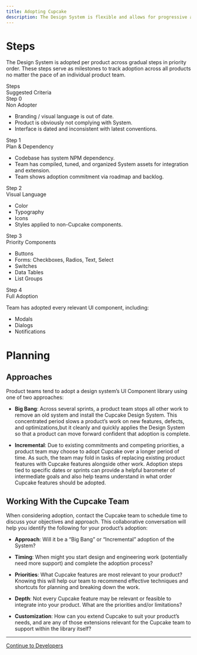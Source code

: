 ```yaml
---
title: Adopting Cupcake
description: The Design System is flexible and allows for progressive adoption by product teams.
---
```


# Steps
The Design System is adopted per product across gradual steps in priority order. These steps serve as milestones to track adoption across all products no matter the pace of an individual product team.

<div class="c-container c-bd c-bd-gray-2">
<div class="c-row c-bg-gray-0 c-p-vertical-md c-bd-bottom c-bd-gray-2">
  <div class="c-col-3 c-bd-right c-bd-gray-2">
    <div class="c-header-sm">Steps</div>
  </div>
  <div class="c-col-9">
   <div class="c-header-sm">Suggested Criteria</div>
  </div>
</div>

<div class="c-row">
  <div class="c-col-3 c-bg-danger c-p-md">
    <div class="c-header-sm c-text-white">Step 0</div>
    <div class="c-text-md c-text-white">Non Adopter</div>
  </div>
  <div class="c-col-9 c-bd-bottom c-bd-gray-2">
    <ul>
      <li>Branding / visual language is out of date.</li>
      <li>Product is obviously not complying with System.</li>
      <li>Interface is dated and inconsistent with latest conventions.</li>
    </ul>
  </div>
</div>


<div class="c-row">
  <div class="c-col-3 c-bg-warning c-p-md">
      <div class="c-header-sm c-text-white">Step 1</div>
    <div class="c-text-md c-text-white">Plan & Dependency</div>
  </div>
  <div class="c-col-9 c-bd-bottom c-bd-gray-2">
    <ul>
                <li>Codebase has system NPM dependency.</li>
                <li>Team has compiled, tuned, and organized System assets for integration and extension.</li>
                <li>Team shows adoption commitment via roadmap and backlog.</li>
    </ul>
  </div>
</div>

<div class="c-row">
  <div class="c-col-3 c-bg-warning-5 c-p-md">
    <div class="c-header-sm c-text-white">Step 2</div>
    <div class="c-text-md c-text-white">Visual Language</div>
  </div>
  <div class="c-col-9 c-bd-bottom c-bd-gray-2">
    <ul>
      <li>Color</li>
      <li>Typography</li>
      <li>Icons</li>
      <li>Styles applied to non-Cupcake components.</li>
    </ul>
  </div>
</div>

<div class="c-row">
  <div class="c-col-3 c-bg-success c-p-md">
    <div class="c-header-sm c-text-white">Step 3</div>
    <div class="c-text-md c-text-white">Priority Components</div>
  </div>

  <div class="c-col-9 c-bd-bottom c-bd-gray-2">
    <ul>
      <li>Buttons</li>
      <li>Forms: Checkboxes, Radios, Text, Select</li>
      <li>Switches</li>
      <li>Data Tables</li>
      <li>List Groups</li>
    </ul>
  </div>
</div>

<div class="c-row">
  <div class="c-col-3 c-bg-success-9 c-p-md">
    <div class="c-header-sm c-text-white">Step 4</div>
    <div class="c-text-md c-text-white">Full Adoption</div>
  </div>

  <div class="c-col-9">
    <p>Team has adopted every relevant UI component, including:</p>
    <ul>
      <li>Modals</li>
      <li>Dialogs</li>
      <li>Notifications</li>
    </ul>
  </div>
</div>

</div>


# Planning

## Approaches

Product teams tend to adopt a design system’s UI Component library using one of two approaches:

- **Big Bang**: Across several sprints, a product team stops all other work to remove an old system and install the Cupcake Design System. This concentrated period slows a product’s work on new features, defects, and optimizations,but it cleanly and quickly applies the Design System so that a product can move forward confident that adoption is complete.

- **Incremental**: Due to existing commitments and competing priorities, a product team may choose to adopt Cupcake over a longer period of time. As such, the team may fold in tasks of replacing existing product features with Cupcake features
alongside other work. Adoption steps tied to specific dates or sprints can provide a helpful barometer of intermediate goals and also help teams understand in what order Cupcake features should be adopted.

## Working With the Cupcake Team

When considering adoption, contact the Cupcake team to schedule time to discuss your objectives and approach. This collaborative conversation will help you identify the following for your product’s adoption:

- **Approach**: Will it be a “Big Bang” or “Incremental” adoption of the System?

- **Timing**: When might you start design and engineering work (potentially need more support) and complete the adoption process?

- **Priorities**: What Cupcake features are most relevant to your product? Knowing this will help our team to recommend effective techniques and shortcuts for planning and breaking down the work. 

- **Depth**: Not every Cupcake feature may be relevant or feasible to integrate into your product. What are the priorities and/or limitations?

- **Customization**: How can you extend Cupcake to suit your product’s needs, and are any of those extensions relevant for the Cupcake team to support within the library itself?

---

<a class="c-btn-link c-pull-right" href="{{ site.url }}{{ site.baseurl }}/content/getting-started/developers/">
 Continue to Developers <i class="fa fa-arrow-right"></i>
</a>